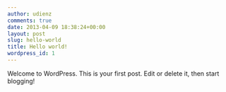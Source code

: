 ```yaml
---
author: udienz
comments: true
date: 2013-04-09 18:38:24+00:00
layout: post
slug: hello-world
title: Hello world!
wordpress_id: 1
---
```


Welcome to WordPress. This is your first post. Edit or delete it, then start blogging!
